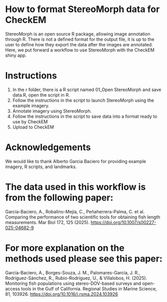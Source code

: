 # How to format StereoMorph data for CheckEM

StereoMorph is an open source R package, allowing image annotation through R.
There is not a defined format for the output file, it is up to the user to define how they export the data after the images are annotated. 
Here, we put forward a workflow to use StereoMorph with the CheckEM shiny app.

# Instructions
1. In the r folder, there is a R script named 01_Open StereoMorph and save data.R, open the script in R.
2. Follow the instructions in the script to launch StereoMorph using the example imagery.
3. Annotate imagery using StereoMorph.
4. Follow the instructions in the script to save data into a format ready to use by CheckEM
5. Upload to CheckEM

# Acknowledgements
We would like to thank Alberto Garcia Baciero for providing example imagery, R scripts, and landmarks.

# The data used in this workflow is from the following paper:
García-Baciero, A., Robalino-Mejía, C., Peñaherrera-Palma, C. et al. Comparing the performance of two scientific tools for obtaining fish length measurements. Mar Biol 172, 125 (2025). https://doi.org/10.1007/s00227-025-04682-9

# For more explanation on the methods used please see this paper:
García-Baciero, A., Borges-Souza, J. M., Palomares-García, J. R., Rodríguez-Sánchez, R., Rubio-Rodríguez, U., & Villalobos, H. (2025). Monitoring fish populations using stereo-DOV-based surveys and open-access tools in the Gulf of California. Regional Studies in Marine Science, 81, 103926. https://doi.org/10.1016/j.rsma.2024.103926
